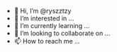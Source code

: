 - 👋 Hi, I’m @ryszztzy
- 👀 I’m interested in ...
- 🌱 I’m currently learning ...
- 💞️ I’m looking to collaborate on ...
- 📫 How to reach me ...

<!---
ryszztzy/ryszztzy is a ✨ special ✨ repository because its `README.md` (this file) appears on your GitHub profile.
You can click the Preview link to take a look at your changes.
--->
